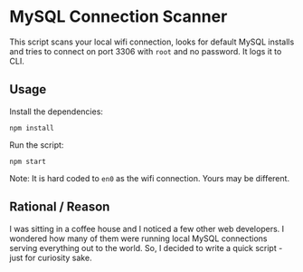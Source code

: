 # MySQL Connection Scanner

This script scans your local wifi connection, looks for default MySQL installs and tries to connect on port 3306 with `root` and no password. It logs it to CLI.

## Usage

Install the dependencies:

`npm install`

Run the script:

`npm start`

Note: It is hard coded to `en0` as the wifi connection. Yours may be different.

## Rational / Reason

I was sitting in a coffee house and I noticed a few other web developers. I wondered how many of them were running local MySQL connections serving everything out to the world. So, I decided to write a quick script - just for curiosity sake.

